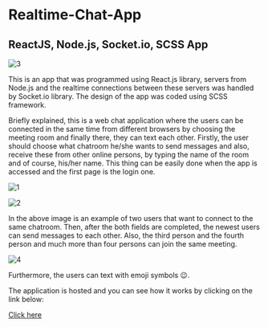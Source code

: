 # Realtime-Chat-App
## ReactJS, Node.js, Socket.io, SCSS App

![3](https://user-images.githubusercontent.com/79717589/134214170-33b1e1f6-7c93-4333-8317-216b89db7f93.png)

This is an app that was programmed using React.js library, servers from Node.js and the realtime connections between these servers was handled by Socket.io library. The design of the app was coded using SCSS framework.

Briefly explained, this is a web chat application where the users can be connected in the same time from different browsers by choosing the meeting room and finally there, they can text each other.
Firstly, the user should choose what chatroom he/she wants to send messages and also, receive these from other online persons, by typing the name of the room and of course, his/her name. This thing can be easily done when the app is accessed and the first page is the login one.

![1](https://user-images.githubusercontent.com/79717589/134217809-5f784cdf-ba0b-4a47-b601-ebfd7a710a35.png)

![2](https://user-images.githubusercontent.com/79717589/134219255-f9ec6705-d996-4e5b-84ee-0882b79c8742.png)

In the above image is an example of two users that want to connect to the same chatroom. Then, after the both fields are completed, the newest users can send messages to each other. Also, the third person and the fourth person and much more than four persons can join the same meeting.

![4](https://user-images.githubusercontent.com/79717589/134219304-6e8fc796-8ceb-479c-942c-58f11dff03d2.png)

Furthermore, the users can text with emoji symbols 😉.

The application is hosted and you can see how it works by clicking on the link below:

[Click here](https://reactjs-chat-message-app.netlify.app/)
